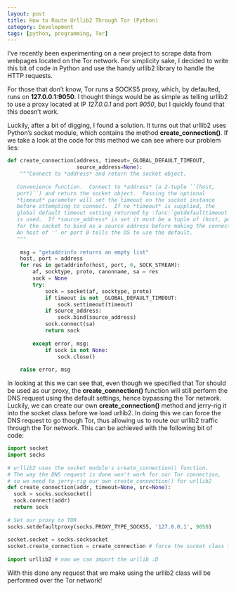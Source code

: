 ```yaml
---
layout: post
title: How to Route Urllib2 Through Tor (Python)
category: Development
tags: [python, programming, Tor]
---
```


I’ve recently been experimenting on a new project to scrape data from webpages located on the Tor network. For simplicity sake, I decided to write this bit of code in Python and use the handy urllib2 library to handle the HTTP requests.

For those that don’t know, Tor runs a SOCKS5 proxy, which, by defaulted, runs on **127.0.0.1:9050**. I thought things would be as simple as telling urllib2 to use a proxy located at IP *127.0.0.1* and port *9050*, but I quickly found that this doesn’t work.

Luckily, after a bit of digging, I found a solution. It turns out that urllib2 uses Python’s socket module, which contains the method **create_connection()**. If we take a look at the code for this method we can see where our problem lies:

```python
def create_connection(address, timeout=_GLOBAL_DEFAULT_TIMEOUT,
                      source_address=None):
    """Connect to *address* and return the socket object.
 
   Convenience function.  Connect to *address* (a 2-tuple ``(host,
   port)``) and return the socket object.  Passing the optional
   *timeout* parameter will set the timeout on the socket instance
   before attempting to connect.  If no *timeout* is supplied, the
   global default timeout setting returned by :func:`getdefaulttimeout`
   is used.  If *source_address* is set it must be a tuple of (host, port)
   for the socket to bind as a source address before making the connection.
   An host of '' or port 0 tells the OS to use the default.
   """
 
    msg = "getaddrinfo returns an empty list"
    host, port = address
    for res in getaddrinfo(host, port, 0, SOCK_STREAM):
        af, socktype, proto, canonname, sa = res
        sock = None
        try:
            sock = socket(af, socktype, proto)
            if timeout is not _GLOBAL_DEFAULT_TIMEOUT:
                sock.settimeout(timeout)
            if source_address:
                sock.bind(source_address)
            sock.connect(sa)
            return sock
 
        except error, msg:
            if sock is not None:
                sock.close()
 
    raise error, msg
```

In looking at this we can see that, even though we specified that Tor should be used as our proxy, the **create_connection()** function will still perform the DNS request using the default settings, hence bypassing the Tor network. Luckily, we can create our own **create_connection()** method and jerry-rig it into the socket class before we load urllib2. In doing this we can force the DNS request to go though Tor, thus allowing us to route our urllib2 traffic through the Tor network. This can be achieved with the following bit of code:

```python 
import socket
import socks
 
# urllib2 uses the socket module's create_connection() function.
# The way the DNS request is done won't work for our Tor connection,
# so we need to jerry-rig our own create_connection() for urllib2
def create_connection(addr, timeout=None, src=None):
  sock = socks.socksocket()
  sock.connect(addr)
  return sock
 
# Set our proxy to TOR
socks.setdefaultproxy(socks.PROXY_TYPE_SOCKS5, '127.0.0.1', 9050)
 
socket.socket = socks.socksocket
socket.create_connection = create_connection # force the socket class to use our new create_connection()
 
import urllib2 # now we can import the urllib :D
```

With this done any request that we make using the urllib2 class will be performed over the Tor network!